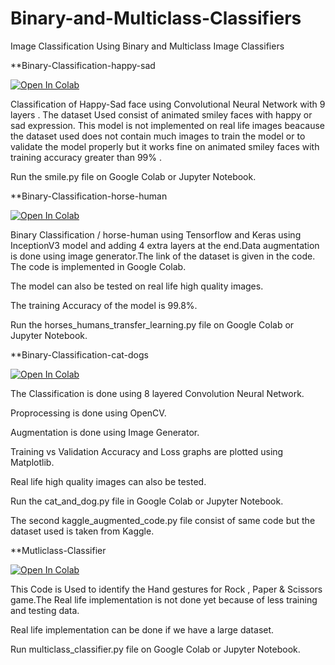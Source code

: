# Binary-and-Multiclass-Classifiers
Image Classification Using Binary and Multiclass Image Classifiers


 **Binary-Classification-happy-sad

[![Open In Colab](https://colab.research.google.com/assets/colab-badge.svg)](https://colab.research.google.com/drive/146usoz3PE6xfjd1aXdvL_MH-GGMCOeEN)

Classification of Happy-Sad face using Convolutional Neural Network with 9 layers . The dataset Used consist of animated smiley faces with happy or sad expression. This model is not implemented on real life images beacause the dataset used does not contain much images to train the model or to validate the model properly but it works fine on animated smiley faces with training accuracy greater than 99% .

Run the smile.py file on Google Colab or Jupyter Notebook.


 **Binary-Classification-horse-human

[![Open In Colab](https://colab.research.google.com/assets/colab-badge.svg)](https://colab.research.google.com/drive/1QgRcJAfrADRVsUXsPWqvN5M6a386INhX)

Binary Classification / horse-human using Tensorflow and Keras using InceptionV3 model and adding 4 extra layers at the end.Data augmentation is done using image generator.The link of the dataset is given in the code.
The code is implemented in Google Colab.

The model can also be tested on real life high quality images.

The training Accuracy of the model is 99.8%.

Run the horses_humans_transfer_learning.py file on Google Colab or Jupyter Notebook.


**Binary-Classification-cat-dogs

[![Open In Colab](https://colab.research.google.com/assets/colab-badge.svg)](https://colab.research.google.com/drive/1_mwoHgo6vXOiFgtA1QoAdVaNr5AHfo2n)

The Classification is done using 8 layered Convolution Neural Network.

Proprocessing is done using OpenCV.

Augmentation is done using Image Generator.

Training vs Validation Accuracy and Loss graphs are plotted using Matplotlib.

Real life high quality images can also be tested.

Run the cat_and_dog.py file in Google Colab or Jupyter Notebook.

The second kaggle_augmented_code.py file consist of same code but the dataset used is taken from Kaggle.


 **Mutliclass-Classifier

[![Open In Colab](https://colab.research.google.com/assets/colab-badge.svg)](https://colab.research.google.com/drive/1TYI57udcLuzXPvHC93T3ryTw3izgNIWJ)

This Code is Used to identify the Hand gestures for Rock , Paper & Scissors game.The Real life implementation is not done yet because of less training and testing data.

Real life implementation can be done if we have a large dataset.

Run multiclass_classifier.py file on Google Colab or Jupyter Notebook.
